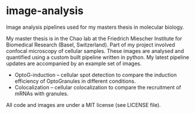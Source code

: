 # image-analysis
Image analysis pipelines used for my masters thesis in molecular biology.

My master thesis is in the Chao lab at the Friedrich Miescher Institute for Biomedical Research (Basel, Switzerland). Part of my project involved confocal microscopy of cellular samples. These images are analysed and quantified using a custom built pipeline written in python. My latest pipeline updates are accompanied by an example set of images. 

- OptoG-induction – cellular spot detection to compare the induction efficiency of OptoGranules in different conditions.
- Colocalization – cellular colocalization to compare the recruitment of mRNAs with granules.

All code and images are under a MIT license (see LICENSE file).
